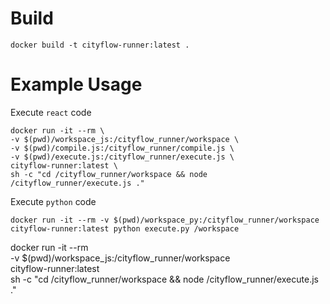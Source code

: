 # Build
```
docker build -t cityflow-runner:latest .
```

# Example Usage

Execute `react` code
```
docker run -it --rm \
-v $(pwd)/workspace_js:/cityflow_runner/workspace \
-v $(pwd)/compile.js:/cityflow_runner/compile.js \
-v $(pwd)/execute.js:/cityflow_runner/execute.js \
cityflow-runner:latest \
sh -c "cd /cityflow_runner/workspace && node /cityflow_runner/execute.js ."
```

Execute `python` code
```
docker run -it --rm -v $(pwd)/workspace_py:/cityflow_runner/workspace cityflow-runner:latest python execute.py /workspace

```


docker run -it --rm \
-v $(pwd)/workspace_js:/cityflow_runner/workspace \
cityflow-runner:latest \
sh -c "cd /cityflow_runner/workspace && node /cityflow_runner/execute.js ."

